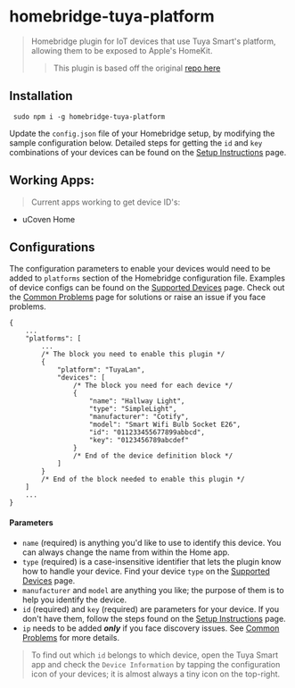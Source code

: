  # homebridge-tuya-platform
 >Homebridge plugin for IoT devices that use Tuya Smart's platform, allowing them to be exposed to Apple's HomeKit.
 >>This plugin is based off the original [repo here](https://github.com/AMoo-Miki/homebridge-tuya-lan)


## Installation
``` sudo npm i -g homebridge-tuya-platform```



Update the `config.json` file of your Homebridge setup, by modifying the sample configuration below. Detailed steps for getting the `id` and `key` combinations of your devices can be found on the [Setup Instructions](https://github.com/AMoo-Miki/homebridge-tuya-lan/wiki/Setup-Instructions) page.

## Working Apps:
> Current apps working to get device ID's:
- uCoven Home




## Configurations
The configuration parameters to enable your devices would need to be added to `platforms` section of the Homebridge configuration file. Examples of device configs can be found on the [Supported Devices](https://github.com/AMoo-Miki/homebridge-tuya-lan/wiki/Supported-Devices) page. Check out the [Common Problems](https://github.com/AMoo-Miki/homebridge-tuya-lan/wiki/Common-Problems) page for solutions or raise an issue if you face problems.
```json5
{
    ...
    "platforms": [
        ...
        /* The block you need to enable this plugin */
        {
            "platform": "TuyaLan",
            "devices": [
                /* The block you need for each device */
                {
                    "name": "Hallway Light",
                    "type": "SimpleLight",
                    "manufacturer": "Cotify",
                    "model": "Smart Wifi Bulb Socket E26",
                    "id": "011233455677899abbcd",
                    "key": "0123456789abcdef"
                }
                /* End of the device definition block */ 
            ]
        }
        /* End of the block needed to enable this plugin */
    ]
    ...
}
```
#### Parameters
* `name` (required) is anything you'd like to use to identify this device. You can always change the name from within the Home app.
* `type` (required) is a case-insensitive identifier that lets the plugin know how to handle your device. Find your device `type` on the [Supported Devices](https://github.com/AMoo-Miki/homebridge-tuya-lan/wiki/Supported-Devices) page.
* `manufacturer` and `model` are anything you like; the purpose of them is to help you identify the device.
* `id` (required) and `key` (required) are parameters for your device. If you don't have them, follow the steps found on the [Setup Instructions](https://github.com/AMoo-Miki/homebridge-tuya-lan/wiki/Setup-Instructions) page.
* `ip` needs to be added **_only_** if you face discovery issues. See [Common Problems](https://github.com/AMoo-Miki/homebridge-tuya-lan/wiki/Common-Problems) for more details.   

> To find out which `id` belongs to which device, open the Tuya Smart app and check the `Device Information` by tapping the configuration icon of your devices; it is almost always a tiny icon on the top-right.


